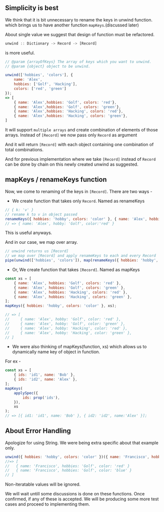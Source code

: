 ## Simplicity is best

We think that it is bit unnecessary to rename the keys in unwind function.
which brings us to have another function `mapKeys`.(discussed later)

About single value we suggest that design of function must be refactored.

```js
unwind :: Dictionary -> Record -> [Record]
```

is more useful.

```js
// @param {arrayOfKeys} The array of keys which you want to unwind.
// @param {object} object to be unwind.

unwind(['hobbies', 'colors'], {
    name: 'Alex',
    hobbies: ['Golf', 'Hacking'],
    colors: ['red', 'green']
});
=> [
    { name: 'Alex',hobbies: 'Golf', colors: 'red'},
    { name: 'Alex',hobbies: 'Golf', colors: 'green'},
    { name: 'Alex',hobbies: 'Hacking', colors: 'red'},
    { name: 'Alex',hobbies: 'Hacking', colors: 'green'},
]
```

It will support `multiple arrays` and create combination of elements of those arrays.
Instead of `[Record]` we now pass only `Record` as argument

And it will return `[Record]` with each object containing one combination of total combinations.

And for previous implementation where we take `[Record]` instead of `Record` can be done by chain on this newly created unwind as suggested.

## mapKeys / renameKeys function

Now, we come to renaming of the keys in `[Record]`.
There are two ways -

-   We create function that takes only `Record`. Named as renameKeys

```js
// { k: 'v' }
// rename k to v in object passed
renameKeys({ hobbies: 'hobby', colors: 'color' }, { name: 'Alex', hobbies: 'Golf', colors: 'red' });
// => { name: 'Alex', hobby: 'Golf', color:'red' }
```

This is useful anyways.

And in our case, we map over array.

```js
// unwind returns us [Record]
// we map over [Record] and apply renameKeys to each and every Record
pipe(unwind(['hobbies', 'colors']), map(renameKeys({ hobbies: 'hobby', colors: 'color' })));
```

-   Or, We create function that takes `[Record]`. Named as mapKeys

```js
const xs = [
    { name: 'Alex', hobbies: 'Golf', colors: 'red' },
    { name: 'Alex', hobbies: 'Golf', colors: 'green' },
    { name: 'Alex', hobbies: 'Hacking', colors: 'red' },
    { name: 'Alex', hobbies: 'Hacking', colors: 'green' },
];
mapKeys({ hobbies: 'hobby', colors: 'color' }, xs);

// => [
//     { name: 'Alex', hobby: 'Golf', color: 'red' },
//     { name: 'Alex', hobby: 'Golf', color: 'green' },
//     { name: 'Alex', hobby: 'Hacking', color: 'red' },
//     { name: 'Alex', hobby: 'Hacking', color: 'green' },
// ]
```

-   We were also thinking of mapKeys(function, xs) which allows us to dynamically name key of object in function.

For ex -

```js
const xs = [
    { ids: 'id1', name: 'Bob' },
    { ids: 'id2', name: 'Alex' },
];
mapKeys(
    applySpec({
        ids: prop('ids'),
    }),
    xs
);
// => [{ id1: 'id1', name: 'Bob' }, { id2: 'id2', name:'Alex' }];
```

## About Error Handling

Apologize for using String. We were being extra specific about that example only.

```js
unwind({ hobbies: 'hobby', colors: 'color' })({ name: 'Francisco', hobbies: 'Golf', colors: ['red', 'blue'] });
//=> [
//   { name: 'Francisco', hobbies: 'Golf', color: 'red' }
//   { name: 'Francisco', hobbies: 'Golf', color: 'blue' }
// ]
```

Non-iteratable values will be ignored.

We will wait untill some discussions is done on these functions. Once confirmed, if any of these is accepted. We will be producing some more test cases and proceed to implementing them.
